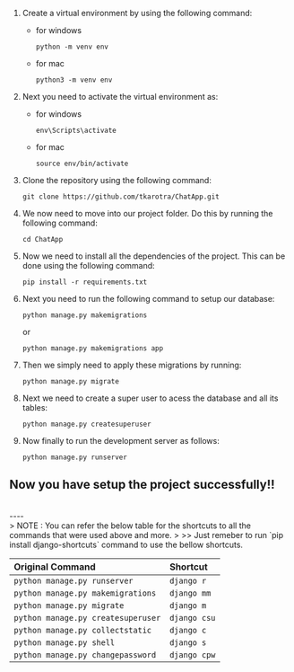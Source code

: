 1. Create a virtual environment by using the following command:
    * for windows
        ```
        python -m venv env
        ```
    * for mac
        ```
        python3 -m venv env
        ```
    
2. Next you need to activate the virtual environment as:
    * for windows
        ```
        env\Scripts\activate
        ```
    * for mac
        ```
        source env/bin/activate
        ```

3. Clone the repository using the following command:
    ```
    git clone https://github.com/tkarotra/ChatApp.git
    ```

4. We  now need to move into our project folder. Do this by running the following command:
    ```
    cd ChatApp
    ```

5. Now we need to install all the dependencies of the project. This can be done using the following command:
    ```
    pip install -r requirements.txt
    ```

6. Next you need to run the following command to setup our database:
    ```
    python manage.py makemigrations
    ```
    or
    ```
    python manage.py makemigrations app
    ```

7. Then we simply need to apply these migrations by running:
    ```
    python manage.py migrate
    ```

8. Next we need to create a super user to acess the database and all its tables:
    ```
    python manage.py createsuperuser
    ```

9. Now finally to run the development server as follows:
    ```
    python manage.py runserver
    ```

## Now you have setup the project successfully!!

<br />
----
<br />
> NOTE : You can refer the below table for the shortcuts to all the commands that were used above and more.
>
>> Just remeber to run `pip install django-shortcuts` command to use the bellow shortcuts.

<br />

|Original Command|Shortcut|
|:---|:---|
|`python manage.py runserver`|`django r`|
|`python manage.py makemigrations`|`django mm`|
|`python manage.py migrate`|`django m`|
|`python manage.py createsuperuser`|`django csu`|
|`python manage.py collectstatic`|`django c`|
|`python manage.py shell`|`django s`|
|`python manage.py changepassword`|`django cpw`|
